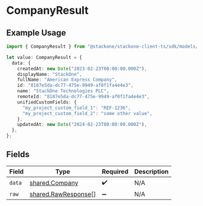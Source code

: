 # CompanyResult

## Example Usage

```typescript
import { CompanyResult } from "@stackone/stackone-client-ts/sdk/models/shared";

let value: CompanyResult = {
  data: {
    createdAt: new Date("2023-02-23T00:00:00.000Z"),
    displayName: "StackOne",
    fullName: "American Express Company",
    id: "8187e5da-dc77-475e-9949-af0f1fa4e4e3",
    name: "StackOne Technologies PLC",
    remoteId: "8187e5da-dc77-475e-9949-af0f1fa4e4e3",
    unifiedCustomFields: {
      "my_project_custom_field_1": "REF-1236",
      "my_project_custom_field_2": "some other value",
    },
    updatedAt: new Date("2024-02-23T00:00:00.000Z"),
  },
};
```

## Fields

| Field                                                             | Type                                                              | Required                                                          | Description                                                       |
| ----------------------------------------------------------------- | ----------------------------------------------------------------- | ----------------------------------------------------------------- | ----------------------------------------------------------------- |
| `data`                                                            | [shared.Company](../../../sdk/models/shared/company.md)           | :heavy_check_mark:                                                | N/A                                                               |
| `raw`                                                             | [shared.RawResponse](../../../sdk/models/shared/rawresponse.md)[] | :heavy_minus_sign:                                                | N/A                                                               |